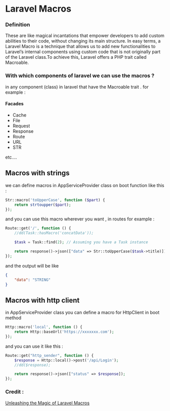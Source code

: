 # Laravel Macros 

### Definition
These are like magical incantations that empower developers to add custom abilities to their code, without changing its main structure. In easy terms, a Laravel Macro is a technique that allows us to add new functionalities to Laravel’s internal components using custom code that is not originally part of the Laravel class.To achieve this, Laravel offers a PHP trait called Macroable.

### With which components of laravel we can use the macros ?
in any component (class) in laravel that have the Macroable trait .
for example : 
#### Facades
- Cache
- File
- Request
- Response
- Route
- URL
- STR

etc....

## Macros with strings
we can define macros in AppServiceProvider class on boot function like this : 
```php
Str::macro('toUpperCase', function ($part) {
    return strtoupper($part);
});
```
and you can use this macro wherever you want , in routes for example :
```php
Route::get('/', function () {
    //dd(Task::hasMacro('concatData'));

    $task = Task::find(2); // Assuming you have a Task instance

    return response()->json(["data" => Str::toUpperCase($task->title)]);
});
```
and the output will be like 
```json
{
    "data": "STRING"
}
```

## Macros with http client 
in AppServiceProvider class you can define a macro for HttpClient in boot method
```php
Http::macro('local', function () {
    return Http::baseUrl('https://xxxxxxx.com');
});
```
and you can use it like this : 
```php
Route::get("http_sender", function () {
    $response = Http::local()->post('/api/Login');
    //dd($response);

    return response()->json(["status" => $response]);
});

```
### Credit : 
[Unleashing the Magic of Laravel Macros](https://medium.com/simform-engineering/unleashing-the-magic-of-laravel-macros-c079ebee11cc)

